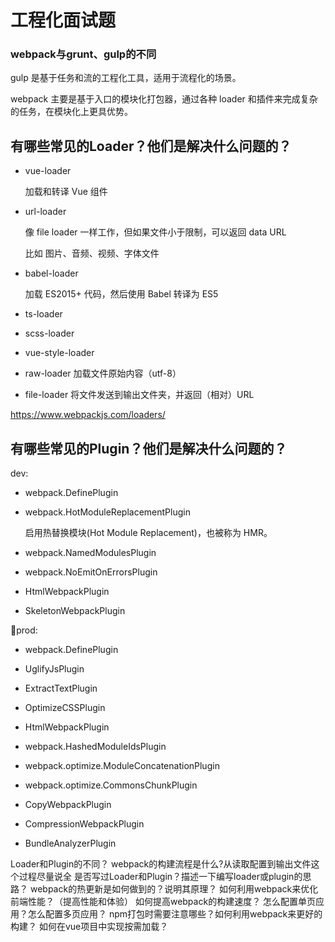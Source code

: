 # 工程化面试题

### webpack与grunt、gulp的不同

gulp 是基于任务和流的工程化工具，适用于流程化的场景。

webpack 主要是基于入口的模块化打包器，通过各种 loader 和插件来完成复杂的任务，在模块化上更具优势。

## 有哪些常见的Loader？他们是解决什么问题的？

* vue-loader

  加载和转译 Vue 组件

* url-loader

  像 file loader 一样工作，但如果文件小于限制，可以返回 data URL

  比如 图片、音频、视频、字体文件

* babel-loader

  加载 ES2015+ 代码，然后使用 Babel 转译为 ES5

* ts-loader

* scss-loader

* vue-style-loader

* raw-loader 加载文件原始内容（utf-8）

* file-loader 将文件发送到输出文件夹，并返回（相对）URL

https://www.webpackjs.com/loaders/

## 有哪些常见的Plugin？他们是解决什么问题的？

dev:

* webpack.DefinePlugin

* webpack.HotModuleReplacementPlugin

  启用热替换模块(Hot Module Replacement)，也被称为 HMR。

* webpack.NamedModulesPlugin

* webpack.NoEmitOnErrorsPlugin

* HtmlWebpackPlugin

* SkeletonWebpackPlugin

prod:

* webpack.DefinePlugin

* UglifyJsPlugin

* ExtractTextPlugin

* OptimizeCSSPlugin

* HtmlWebpackPlugin

* webpack.HashedModuleIdsPlugin

* webpack.optimize.ModuleConcatenationPlugin

* webpack.optimize.CommonsChunkPlugin

* CopyWebpackPlugin

* CompressionWebpackPlugin

* BundleAnalyzerPlugin

Loader和Plugin的不同？
webpack的构建流程是什么?从读取配置到输出文件这个过程尽量说全
是否写过Loader和Plugin？描述一下编写loader或plugin的思路？
webpack的热更新是如何做到的？说明其原理？
如何利用webpack来优化前端性能？（提高性能和体验）
如何提高webpack的构建速度？
怎么配置单页应用？怎么配置多页应用？
npm打包时需要注意哪些？如何利用webpack来更好的构建？
如何在vue项目中实现按需加载？